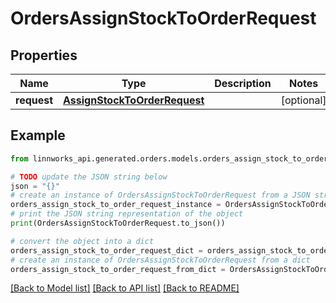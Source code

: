 # OrdersAssignStockToOrderRequest


## Properties

Name | Type | Description | Notes
------------ | ------------- | ------------- | -------------
**request** | [**AssignStockToOrderRequest**](AssignStockToOrderRequest.md) |  | [optional] 

## Example

```python
from linnworks_api.generated.orders.models.orders_assign_stock_to_order_request import OrdersAssignStockToOrderRequest

# TODO update the JSON string below
json = "{}"
# create an instance of OrdersAssignStockToOrderRequest from a JSON string
orders_assign_stock_to_order_request_instance = OrdersAssignStockToOrderRequest.from_json(json)
# print the JSON string representation of the object
print(OrdersAssignStockToOrderRequest.to_json())

# convert the object into a dict
orders_assign_stock_to_order_request_dict = orders_assign_stock_to_order_request_instance.to_dict()
# create an instance of OrdersAssignStockToOrderRequest from a dict
orders_assign_stock_to_order_request_from_dict = OrdersAssignStockToOrderRequest.from_dict(orders_assign_stock_to_order_request_dict)
```
[[Back to Model list]](../README.md#documentation-for-models) [[Back to API list]](../README.md#documentation-for-api-endpoints) [[Back to README]](../README.md)


